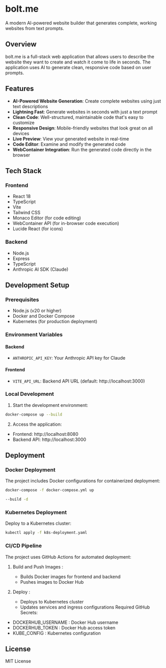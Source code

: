 # bolt.me

A modern AI-powered website builder that generates complete, working websites from text prompts.

## Overview

bolt.me is a full-stack web application that allows users to describe the website they want to create and watch it come to life in seconds. The application uses AI to generate clean, responsive code based on user prompts.

## Features

- **AI-Powered Website Generation**: Create complete websites using just text descriptions
- **Lightning Fast**: Generate websites in seconds with just a text prompt
- **Clean Code**: Well-structured, maintainable code that's easy to customize
- **Responsive Design**: Mobile-friendly websites that look great on all devices
- **Live Preview**: View your generated website in real-time
- **Code Editor**: Examine and modify the generated code
- **WebContainer Integration**: Run the generated code directly in the browser

## Tech Stack

### Frontend
- React 18
- TypeScript
- Vite
- Tailwind CSS
- Monaco Editor (for code editing)
- WebContainer API (for in-browser code execution)
- Lucide React (for icons)

### Backend
- Node.js
- Express
- TypeScript
- Anthropic AI SDK (Claude)


## Development Setup

### Prerequisites

- Node.js (v20 or higher)
- Docker and Docker Compose
- Kubernetes (for production deployment)

### Environment Variables

#### Backend
- `ANTHROPIC_API_KEY`: Your Anthropic API key for Claude

#### Frontend
- `VITE_API_URL`: Backend API URL (default: http://localhost:3000)

### Local Development

1. Start the development environment:
```bash
docker-compose up --build
```
2. Access the application:
- Frontend: http://localhost:8080
- Backend API: http://localhost:3000

## Deployment
### Docker Deployment
The project includes Docker configurations for containerized deployment:

```bash
docker-compose -f docker-compose.yml up

--build -d
```

### Kubernetes Deployment
Deploy to a Kubernetes cluster:

```bash
kubectl apply -f k8s-deployment.yaml
```

### CI/CD Pipeline
The project uses GitHub Actions for automated deployment:

1. Build and Push Images :
   
   - Builds Docker images for frontend and backend
   - Pushes images to Docker Hub
2. Deploy :
   
   - Deploys to Kubernetes cluster
   - Updates services and ingress configurations
Required GitHub Secrets:

- DOCKERHUB_USERNAME : Docker Hub username
- DOCKERHUB_TOKEN : Docker Hub access token
- KUBE_CONFIG : Kubernetes configuration

## License
MIT License